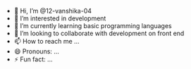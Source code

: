 - 👋 Hi, I’m @12-vanshika-04
- 👀 I’m interested in development
- 🌱 I’m currently learning basic programming languages
- 💞️ I’m looking to collaborate with development on front end
- 📫 How to reach me ...
- 😄 Pronouns: ...
- ⚡ Fun fact: ...

<!---
12-vanshika-04/12-vanshika-04 is a ✨ special ✨ repository because its `README.md` (this file) appears on your GitHub profile.
You can click the Preview link to take a look at your changes.
--->
